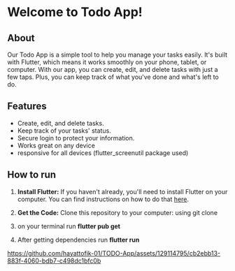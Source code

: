 # Welcome to  Todo App!

## About
Our Todo App is a simple tool to help you manage your tasks easily. It's built with Flutter, which means it works smoothly on your phone, tablet, or computer. With our app, you can create, edit, and delete tasks with just a few taps. Plus, you can keep track of what you've done and what's left to do.

## Features
- Create, edit, and delete tasks.
- Keep track of your tasks' status.
- Secure login to protect your information.
- Works great on any device
- responsive for all devices (flutter_screenutil package used)

## How to run
1. **Install Flutter:** If you haven't already, you'll need to install Flutter on your computer. You can find instructions on how to do that [here](https://flutter.dev/docs/get-started/install).

2. **Get the Code:** Clone this repository to your computer: using git clone 
3. on your terminal run **flutter pub get**
4. After getting dependencies run **flutter run**



https://github.com/hayattofik-01/TODO-App/assets/129114795/cb2ebb13-883f-4060-bdb7-c498dc1bfc0b








